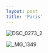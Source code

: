 ```yaml
---
layout: post
title: 'Paris'
---
```


![DSC_0273_2](https://github.com/kathybeyer/kathybeyer.github.io/assets/121460653/3397419e-804c-4e3f-a78d-fb77eea4f720)

![_MG_1349](https://github.com/kathybeyer/kathybeyer.github.io/assets/121460653/4f320327-7208-4bbb-8662-8619867e2113)

